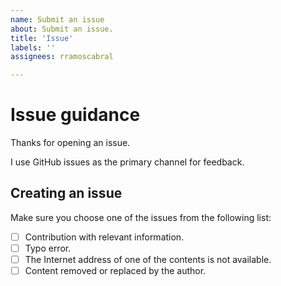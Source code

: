 ```yaml
---
name: Submit an issue
about: Submit an issue.
title: 'Issue'
labels: ''
assignees: rramoscabral

---
```


# Issue guidance

Thanks for opening an issue. 

I use GitHub issues as the primary channel for feedback.

## Creating an issue

Make sure you choose one of the issues from the following list:

- [ ] Contribution with relevant information. 
- [ ] Typo error.
- [ ] The Internet address of one of the contents is not available.
- [ ] Content removed or replaced by the author.
